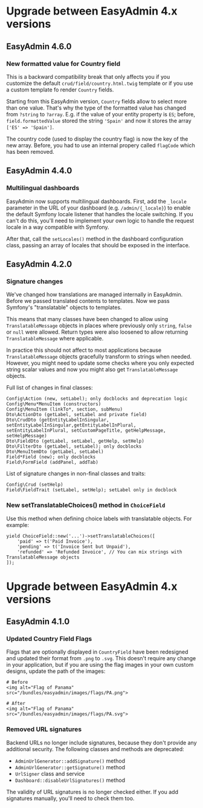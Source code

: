 Upgrade between EasyAdmin 4.x versions
======================================

EasyAdmin 4.6.0
---------------

### New formatted value for Country field

This is a backward compatibility break that only affects you if you customize
the default `crud/field/country.html.twig` template or if you use a custom
template fo render `Country` fields.

Starting from this EasyAdmin version, `Country` fields allow to select more
than one value. That's why the type of the formatted value has changed from
`?string` to `?array`. E.g. if the value of your entity property is `ES`;
before, `field.formattedValue` stored the string `'Spain'` and now it stores
the array `['ES' => 'Spain']`.

The country code (used to display the country flag) is now the key of the new
array. Before, you had to use an internal propery called `flagCode` which has
been removed.

EasyAdmin 4.4.0
---------------

### Multilingual dashboards

EasyAdmin now supports multilingual dashboards. First, add the `_locale` parameter
in the URL of your dashboard (e.g. `/admin/{_locale}`) to enable the default
Symfony locale listener that handles the locale switching. If you can't do this,
you'll need to implement your own logic to handle the request locale in a way
compatible with Symfony.

After that, call the `setLocales()` method in the dashboard configuration class,
passing an array of locales that should be exposed in the interface.

EasyAdmin 4.2.0
---------------

### Signature changes

We've changed how translations are managed internally in EasyAdmin. Before we
passed translated contents to templates. Now we pass Symfony's "translatable"
objects to templates.

This means that many classes have been changed to allow using `TranslatableMessage` objects
in places where previously only `string`, `false` or `null` were allowed.
Return types were also loosened to allow returning `TranslatableMessage` where applicable.

In practice this should not affect to most applications because `TranslatableMessage`
objects gracefully transform to strings when needed. However, you might need to
update some checks where you only expected string scalar values and now you might
also get `TranslatableMessage` objects.

Full list of changes in final classes:

    Config\Action (new, setLabel); only docblocks and deprecation logic
    Config\Menu*MenuItem (constructors)
    Config\MenuItem (linkTo*, section, subMenu)
    Dto\ActionDto (getLabel, setLabel and private field)
    Dto\CrudDto (getEntityLabelInSingular, setEntityLabelInSingular,getEntityLabelInPlural, setEntityLabelInPlural, setCustomPageTitle, getHelpMessage, setHelpMessage)
    Dto\FieldDto (getLabel, setLabel, getHelp, setHelp)
    Dto\FilterDto (getLabel, setLabel); only docblocks
    Dto\MenuItemDto (getLabel, setLabel)
    Field*Field (new); only docblocks
    Field\FormField (addPanel, addTab)

List of signature changes in non-final classes and traits:

    Config\Crud (setHelp)
    Field\FieldTrait (setLabel, setHelp); setLabel only in docblock

### New setTranslatableChoices() method in `ChoiceField`

Use this method when defining choice labels with translatable objects. For example:

    yield ChoiceField::new('...')->setTranslatableChoices([
        'paid' => t('Paid Invoice'),
        'pending' => t('Invoice Sent but Unpaid'),
        'refunded' => 'Refunded Invoice', // You can mix strings with TranslatableMessage objects
    ]);

Upgrade between EasyAdmin 4.x versions
======================================

EasyAdmin 4.1.0
---------------

### Updated Country Field Flags

Flags that are optionally displayed in `CountryField` have been redesigned and
updated their format from `.png` to `.svg`. This doesn't require any change in
your application, but if you are using the flag images in your own custom designs,
update the path of the images:

```
# Before
<img alt="Flag of Panama" src="/bundles/easyadmin/images/flags/PA.png">

# After
<img alt="Flag of Panama" src="/bundles/easyadmin/images/flags/PA.svg">
```

### Removed URL signatures

Backend URLs no longer include signatures, because they don't provide any
additional security. The following classes and methods are deprecated:

  * `AdminUrlGenerator::addSignature()` method
  * `AdminUrlGenerator::getSignature()` method
  * `UrlSigner` class and service
  * `Dashboard::disableUrlSignatures()` method

The validity of URL signatures is no longer checked either. If you add signatures
manually, you'll need to check them too.
